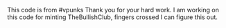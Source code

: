 This code is from #vpunks Thank you for your hard work.
I am working on this code for minting TheBullishClub, fingers crossed I can figure this out.
